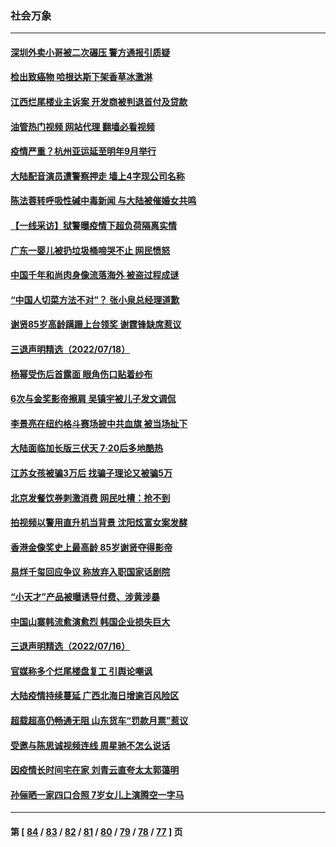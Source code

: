 ### 社会万象
---
#### [深圳外卖小哥被二次碾压 警方通报引质疑](../../pages/ncid282/n13785234.md?07210045) 
#### [检出致癌物 哈根达斯下架香草冰激淋](../../pages/ncid282/n13785189.md?07210045) 
#### [江西烂尾楼业主诉案 开发商被判退首付及贷款](../../pages/ncid282/n13785041.md?07210045) 
#### [油管热门视频 网站代理 翻墙必看视频](http://209.222.30.114:81/youtube.html?07210045)
#### [疫情严重？杭州亚运延至明年9月举行](../../pages/ncid282/n13785083.md?07210045) 
#### [大陆配音演员遭警察押走 墙上4字现公司名称](../../pages/ncid282/n13784758.md?07210045) 
#### [陈法蓉转呼吸性碱中毒新闻 与大陆被催婚女共鸣](../../pages/ncid282/n13784783.md?07210045) 
#### [【一线采访】狱警曝疫情下超负荷隔离实情](../../pages/ncid282/n13784240.md?07210045) 
#### [广东一婴儿被扔垃圾桶啼哭不止 网民愤怒](../../pages/ncid282/n13784415.md?07210045) 
#### [中国千年和尚肉身像流落海外 被盗过程成谜](../../pages/ncid282/n13784144.md?07210045) 
#### [“中国人切菜方法不对”？ 张小泉总经理道歉](../../pages/ncid282/n13784123.md?07210045) 
#### [谢贤85岁高龄蹒跚上台领奖 谢霆锋缺席惹议](../../pages/ncid282/n13784012.md?07210045) 
#### [三退声明精选（2022/07/18）](../../pages/ncid282/n13784161.md?07210045) 
#### [杨幂受伤后首露面 眼角伤口贴着纱布](../../pages/ncid282/n13783961.md?07210045) 
#### [6次与金奖影帝擦肩 吴镇宇被儿子发文调侃](../../pages/ncid282/n13783930.md?07210045) 
#### [李景亮在纽约格斗赛场披中共血旗 被当场扯下](../../pages/ncid282/n13783725.md?07210045) 
#### [大陆面临加长版三伏天 7·20后多地酷热](../../pages/ncid282/n13783638.md?07210045) 
#### [江苏女孩被骗3万后 找骗子理论又被骗5万](../../pages/ncid282/n13783623.md?07210045) 
#### [北京发餐饮券刺激消费 网民吐槽：抢不到](../../pages/ncid282/n13783528.md?07210045) 
#### [拍视频以警用直升机当背景 沈阳炫富女案发酵](../../pages/ncid282/n13783494.md?07210045) 
#### [香港金像奖史上最高龄 85岁谢贤夺得影帝](../../pages/ncid282/n13783054.md?07210045) 
#### [易烊千玺回应争议 称放弃入职国家话剧院](../../pages/ncid282/n13782646.md?07210045) 
#### [“小天才”产品被曝诱导付费、涉黄涉暴](../../pages/ncid282/n13782629.md?07210045) 
#### [中国山寨韩流愈演愈烈 韩国企业损失巨大](../../pages/ncid282/n13782577.md?07210045) 
#### [三退声明精选（2022/07/16）](../../pages/ncid282/n13782492.md?07210045) 
#### [官媒称多个烂尾楼盘复工 引舆论嘲讽](../../pages/ncid282/n13782365.md?07210045) 
#### [大陆疫情持续蔓延 广西北海日增逾百风险区](../../pages/ncid282/n13782153.md?07210045) 
#### [超载超高仍畅通无阻 山东货车“罚款月票”惹议](../../pages/ncid282/n13782107.md?07210045) 
#### [受邀与陈思诚视频连线 周星驰不怎么说话](../../pages/ncid282/n13781904.md?07210045) 
#### [因疫情长时间宅在家 刘青云直夸太太郭蔼明](../../pages/ncid282/n13781880.md?07210045) 
#### [孙俪晒一家四口合照 7岁女儿上演腾空一字马](../../pages/ncid282/n13781856.md?07210045) 

---
#### 第 [ [84](./84.md?07210045) / [83](./83.md?07210045) / [82](./82.md?07210045) / [81](./81.md?07210045) / [80](./80.md?07210045) / [79](./79.md?07210045) / [78](./78.md?07210045) / [77](./77.md?07210045) ] 页
